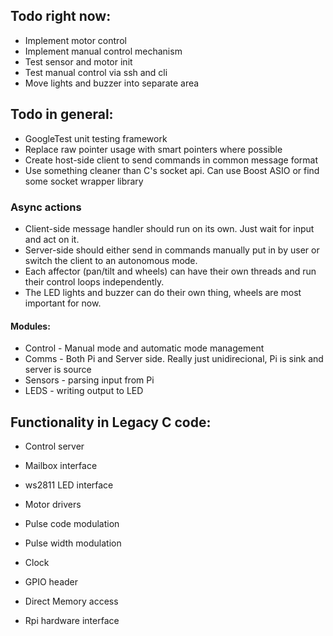 
Todo right now:
-----------------------------------
* Implement motor control
* Implement manual control mechanism
* Test sensor and motor init
* Test manual control via ssh and cli
* Move lights and buzzer into separate area

Todo in general:
-----------------------------------
* GoogleTest unit testing framework
* Replace raw pointer usage with smart pointers where possible
* Create host-side client to send commands in common message format
* Use something cleaner than C's socket api. Can use Boost ASIO or find some socket wrapper library

### Async actions
* Client-side message handler should run on its own. Just wait for input and act on it.
* Server-side should either send in commands manually put in by user or switch the client to an autonomous mode.
* Each affector (pan/tilt and wheels) can have their own threads and run their control loops independently.
* The LED lights and buzzer can do their own thing, wheels are most important for now.

#### Modules:
* Control - Manual mode and automatic mode management
* Comms - Both Pi and Server side. Really just unidirecional, Pi is sink and server is source
* Sensors - parsing input from Pi
* LEDS - writing output to LED


Functionality in Legacy C code:
-----------------------------------
* Control server
* Mailbox interface

* ws2811 LED interface

* Motor drivers
* Pulse code modulation
* Pulse width modulation
* Clock

* GPIO header
* Direct Memory access
* Rpi hardware interface